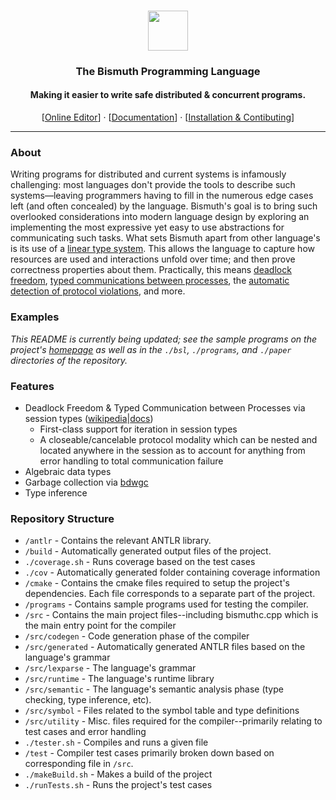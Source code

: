 <div align="center">

<h3 alt="The Bismuth Programming Language"><img src="https://bismuth-lang.org/logo2.svg" width="64" height="64"></h3>
<span align="center"><h3>The Bismuth Programming Language</h3></span> 
<h4 align="center"> Making it easier to write safe distributed & concurrent programs. </h4>

<span>[<a href="https://bismuth-lang.org/#editor">Online Editor</a>]</span> ·
<span>[<a href="https://docs.bismuth-lang.org/">Documentation</a>]</span> ·
<span>[<a href="https://docs.bismuth-lang.org/install.html">Installation & Contibuting</a>]</span>
</div>

---

### About

Writing programs for distributed and current systems is infamously challenging: most languages don't provide 
the tools to describe such systems—leaving programmers having to fill in the numerous edge cases left (and often concealed) by the language. 
Bismuth's goal is to bring such overlooked considerations into modern language design by exploring an implementing the most expressive yet easy to use abstractions for communicating such tasks. 
What sets Bismuth apart from other language's is its use of a [linear type system](https://en.wikipedia.org/wiki/Substructural_type_system#Linear_type_systems). This allows the language to capture how resources are used and interactions unfold over time; and then prove correctness properties about them. Practically, this means [deadlock freedom](https://bismuth-lang.org/ahf-CommunicatingProcessCalculus.pdf#subsubsection.7.3.1), [typed communications between processes](https://docs.bismuth-lang.org/ref/types.html#session-types), the [automatic detection of protocol violations](https://ahfriedman.com/projects/bismuth-session-protocol), and more.

### Examples
*This README is currently being updated; see the sample programs on the project's [homepage](https://bismuth-lang.org/) as well as in the `./bsl`, `./programs`, and `./paper` directories of the repository.*

### Features
- Deadlock Freedom & Typed Communication between Processes via session types ([wikipedia](https://en.wikipedia.org/wiki/Session_type)|[docs](https://docs.bismuth-lang.org/ref/types.html#session-types))
  - First-class support for iteration in session types
  - A closeable/cancelable protocol modality which can be nested and located anywhere in the session as to account for anything from error handling to total communication failure
- Algebraic data types
- Garbage collection via [bdwgc](https://github.com/ivmai/bdwgc)
- Type inference


### Repository Structure

- `/antlr` - Contains the relevant ANTLR library.
- `/build` - Automatically generated output files of the project.
- `./coverage.sh` - Runs coverage based on the test cases
- `./cov` - Automatically generated folder containing coverage information
- `/cmake` - Contains the cmake files required to setup the project's dependencies. Each file corresponds to a separate part of the project.
- `/programs` - Contains sample programs used for testing the compiler.
- `/src` - Contains the main project files--including bismuthc.cpp which is the main entry point for the compiler
- `/src/codegen` - Code generation phase of the compiler
- `/src/generated` - Automatically generated ANTLR files based on the language's grammar
- `/src/lexparse` - The language's grammar 
- `/src/runtime` - The language's runtime library
- `/src/semantic` - The language's semantic analysis phase (type checking, type inference, etc).
- `/src/symbol` - Files related to the symbol table and type definitions
- `/src/utility` - Misc. files required for the compiler--primarily relating to test cases and error handling
- `./tester.sh` - Compiles and runs a given file
- `/test` - Compiler test cases primarily broken down based on corresponding file in `/src`.
- `./makeBuild.sh` - Makes a build of the project
- `./runTests.sh` - Runs the project's test cases
